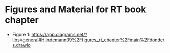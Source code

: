 # Figures and Material for RT book chapter

* Figure 1: https://app.diagrams.net/?libs=general#Hlindemann09%2Ffigures_rt_chapter%2Fmain%2Fdonders.drawio
